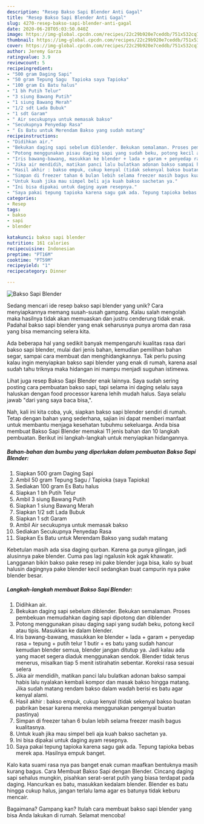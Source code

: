 ```yaml
---
description: "Resep Bakso Sapi Blender Anti Gagal"
title: "Resep Bakso Sapi Blender Anti Gagal"
slug: 4270-resep-bakso-sapi-blender-anti-gagal
date: 2020-06-28T05:03:50.040Z
image: https://img-global.cpcdn.com/recipes/22c29b920e7ceddb/751x532cq70/bakso-sapi-blender-foto-resep-utama.jpg
thumbnail: https://img-global.cpcdn.com/recipes/22c29b920e7ceddb/751x532cq70/bakso-sapi-blender-foto-resep-utama.jpg
cover: https://img-global.cpcdn.com/recipes/22c29b920e7ceddb/751x532cq70/bakso-sapi-blender-foto-resep-utama.jpg
author: Jeremy Garza
ratingvalue: 3.9
reviewcount: 5
recipeingredient:
- "500 gram Daging Sapi"
- "50 gram Tepung Sagu  Tapioka saya Tapioka"
- "100 gram Es Batu halus"
- "1 bh Putih Telur"
- "3 siung Bawang Putih"
- "1 siung Bawang Merah"
- "1/2 sdt Lada Bubuk"
- "1 sdt Garam"
- " Air secukupnya untuk memasak bakso"
- "Secukupnya Penyedap Rasa"
- " Es Batu untuk Merendam Bakso yang sudah matang"
recipeinstructions:
- "Didihkan air."
- "Bekukan daging sapi sebelum diblender. Bekukan semalaman. Proses pembekuan memudahkan daging sapi dipotong dan diblender"
- "Potong menggunakan pisau daging sapi yang sudah beku, potong kecil atau tipis. Masukkan ke dalam blender."
- "Iris bawang-bawang, masukkan ke blender + lada + garam + penyedap rasa + tepung + putih telur 1 butir + es batu yang sudah hancur kemudian blender semua, blender jangan ditutup ya. Jadi kalau ada yang macet segera diaduk menggunakan sendok. Blender tidak terus menerus, misalkan tiap 5 menit istirahatin sebentar. Koreksi rasa sesuai selera"
- "Jika air mendidih, matikan panci lalu bulatkan adonan bakso sampai habis lalu nyalakan kembali kompor dan masak bakso hingga matang. Jika sudah matang rendam bakso dalam wadah berisi es batu agar kenyal alami."
- "Hasil akhir : bakso empuk, cukup kenyal (tidak sekenyal bakso buatan pabrikan besar karena mereka menggunakan pengenyal buatan pastinya)"
- "Simpan di freezer tahan 6 bulan lebih selama freezer masih bagus kualitasnya."
- "Untuk kuah jika mau simpel beli aja kuah bakso sachetan ya."
- "Ini bisa dipakai untuk daging ayam resepnya."
- "Saya pakai tepung tapioka karena sagu gak ada. Tepung tapioka bebas merek apa. Hasilnya empuk banget."
categories:
- Resep
tags:
- bakso
- sapi
- blender

katakunci: bakso sapi blender 
nutrition: 161 calories
recipecuisine: Indonesian
preptime: "PT16M"
cooktime: "PT59M"
recipeyield: "1"
recipecategory: Dinner

---
```



![Bakso Sapi Blender](https://img-global.cpcdn.com/recipes/22c29b920e7ceddb/751x532cq70/bakso-sapi-blender-foto-resep-utama.jpg)

Sedang mencari ide resep bakso sapi blender yang unik? Cara menyiapkannya memang susah-susah gampang. Kalau salah mengolah maka hasilnya tidak akan memuaskan dan justru cenderung tidak enak. Padahal bakso sapi blender yang enak seharusnya punya aroma dan rasa yang bisa memancing selera kita.

Ada beberapa hal yang sedikit banyak mempengaruhi kualitas rasa dari bakso sapi blender, mulai dari jenis bahan, kemudian pemilihan bahan segar, sampai cara membuat dan menghidangkannya. Tak perlu pusing kalau ingin menyiapkan bakso sapi blender yang enak di rumah, karena asal sudah tahu triknya maka hidangan ini mampu menjadi suguhan istimewa.

Lihat juga resep Bakso Sapi Blender enak lainnya. Saya sudah sering posting cara pembuatan bakso sapi, tapi selama ini daging selalu saya haluskan dengan food processor karena lehih mudah halus. Saya selalu jawab &#34;dari yang saya baca bisa,&#34;.


Nah, kali ini kita coba, yuk, siapkan bakso sapi blender sendiri di rumah. Tetap dengan bahan yang sederhana, sajian ini dapat memberi manfaat untuk membantu menjaga kesehatan tubuhmu sekeluarga. Anda bisa membuat Bakso Sapi Blender memakai 11 jenis bahan dan 10 langkah pembuatan. Berikut ini langkah-langkah untuk menyiapkan hidangannya.

<!--inarticleads1-->

##### Bahan-bahan dan bumbu yang diperlukan dalam pembuatan Bakso Sapi Blender:

1. Siapkan 500 gram Daging Sapi
1. Ambil 50 gram Tepung Sagu / Tapioka (saya Tapioka)
1. Sediakan 100 gram Es Batu halus
1. Siapkan 1 bh Putih Telur
1. Ambil 3 siung Bawang Putih
1. Siapkan 1 siung Bawang Merah
1. Siapkan 1/2 sdt Lada Bubuk
1. Siapkan 1 sdt Garam
1. Ambil  Air secukupnya untuk memasak bakso
1. Sediakan Secukupnya Penyedap Rasa
1. Siapkan  Es Batu untuk Merendam Bakso yang sudah matang


Kebetulan masih ada sisa daging qurban. Karena ga punya gilingan, jadi alusinnya pake blender. Cuma pas lagi ngalusin kok agak khawatir. Langganan bikin bakso pake resep ini pake blender juga bisa, kalo sy buat halusin dagingnya pake blender kecil sedangkan buat campurin nya pake blender besar. 

<!--inarticleads2-->

##### Langkah-langkah membuat Bakso Sapi Blender:

1. Didihkan air.
1. Bekukan daging sapi sebelum diblender. Bekukan semalaman. Proses pembekuan memudahkan daging sapi dipotong dan diblender
1. Potong menggunakan pisau daging sapi yang sudah beku, potong kecil atau tipis. Masukkan ke dalam blender.
1. Iris bawang-bawang, masukkan ke blender + lada + garam + penyedap rasa + tepung + putih telur 1 butir + es batu yang sudah hancur kemudian blender semua, blender jangan ditutup ya. Jadi kalau ada yang macet segera diaduk menggunakan sendok. Blender tidak terus menerus, misalkan tiap 5 menit istirahatin sebentar. Koreksi rasa sesuai selera
1. Jika air mendidih, matikan panci lalu bulatkan adonan bakso sampai habis lalu nyalakan kembali kompor dan masak bakso hingga matang. Jika sudah matang rendam bakso dalam wadah berisi es batu agar kenyal alami.
1. Hasil akhir : bakso empuk, cukup kenyal (tidak sekenyal bakso buatan pabrikan besar karena mereka menggunakan pengenyal buatan pastinya)
1. Simpan di freezer tahan 6 bulan lebih selama freezer masih bagus kualitasnya.
1. Untuk kuah jika mau simpel beli aja kuah bakso sachetan ya.
1. Ini bisa dipakai untuk daging ayam resepnya.
1. Saya pakai tepung tapioka karena sagu gak ada. Tepung tapioka bebas merek apa. Hasilnya empuk banget.


Kalo kata suami rasa nya pas banget enak cuman maafkan bentuknya masih kurang bagus. Cara Membuat Bakso Sapi dengan Blender. Cincang daging sapi sehalus mungkin, pisahkan serat-serat putih yang biasa terdapat pada daging. Hancurkan es batu, masukkan kedalam blender. Blender es batu hingga cukup halus, jangan terlalu lama agar es batunya tidak keburu mencair. 

Bagaimana? Gampang kan? Itulah cara membuat bakso sapi blender yang bisa Anda lakukan di rumah. Selamat mencoba!
